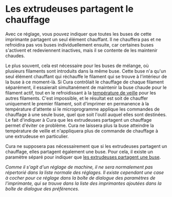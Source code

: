 Les extrudeuses partagent le chauffage
====
Avec ce réglage, vous pouvez indiquer que toutes les buses de cette imprimante partagent un seul élément chauffant. Il ne chauffera pas et ne refroidira pas vos buses individuellement ensuite, car certaines buses s'activent et redeviennent inactives, mais il se contente de les maintenir chaudes.

Le plus souvent, cela est nécessaire pour les buses de mélange, où plusieurs filaments sont introduits dans la même buse. Cette buse n'a qu'un seul élément chauffant qui réchauffe le filament qui se trouve à l'intérieur de la buse à ce moment-là. Si Cura contrôlait le chauffage de chaque filament séparément, il essaierait simultanément de maintenir la buse chaude pour le filament actif, tout en le refroidissant à la [température de veille](../material/material_standby_temperature.md) pour les autres filaments. C'est impossible, et le résultat est soit de chauffer uniquement le premier filament, soit d'imprimer en permanence à la température d'attente si le microprogramme applique les commandes de chauffage à une seule buse, quel que soit l'outil auquel elles sont destinées. Le fait d'indiquer à Cura que les extrudeuses partagent un chauffage permet d'éviter ce problème. Cura ne laissera plus la buse atteindre la température de veille et n'appliquera plus de commande de chauffage à une extrudeuse en particulier.

Cura ne supposera pas nécessairement que si les extrudeuses partagent un chauffage, elles partagent également une buse. Pour cela, il existe un paramètre séparé pour indiquer que [les extrudeuses partagent une buse](machine_extruders_share_nozzle.md).

*Comme il s'agit d'un réglage de machine, il ne sera normalement pas répertorié dans la liste normale des réglages. Il existe cependant une case à cocher pour ce réglage dans la boîte de dialogue des paramètres de l'imprimante, qui se trouve dans la liste des imprimantes ajoutées dans la boîte de dialogue des préférences.*
